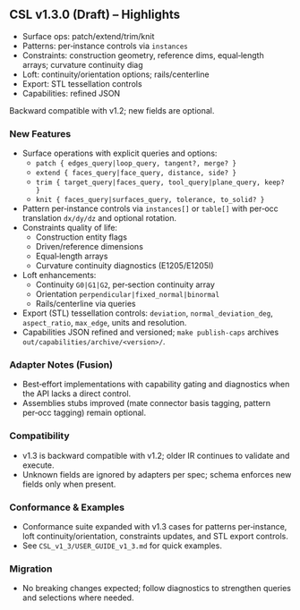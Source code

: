 ## CSL v1.3.0 (Draft) – Highlights

- Surface ops: patch/extend/trim/knit
- Patterns: per‑instance controls via `instances`
- Constraints: construction geometry, reference dims, equal‑length arrays; curvature continuity diag
- Loft: continuity/orientation options; rails/centerline
- Export: STL tessellation controls
- Capabilities: refined JSON

Backward compatible with v1.2; new fields are optional.

### New Features
- Surface operations with explicit queries and options:
  - `patch { edges_query|loop_query, tangent?, merge? }`
  - `extend { faces_query|face_query, distance, side? }`
  - `trim { target_query|faces_query, tool_query|plane_query, keep? }`
  - `knit { faces_query|surfaces_query, tolerance, to_solid? }`
- Pattern per‑instance controls via `instances[]` or `table[]` with per‑occ translation `dx/dy/dz` and optional rotation.
- Constraints quality of life:
  - Construction entity flags
  - Driven/reference dimensions
  - Equal‑length arrays
  - Curvature continuity diagnostics (E1205/E1205I)
- Loft enhancements:
  - Continuity `G0|G1|G2`, per‑section continuity array
  - Orientation `perpendicular|fixed_normal|binormal`
  - Rails/centerline via queries
- Export (STL) tessellation controls: `deviation`, `normal_deviation_deg`, `aspect_ratio`, `max_edge`, units and resolution.
- Capabilities JSON refined and versioned; `make publish-caps` archives `out/capabilities/archive/<version>/`.

### Adapter Notes (Fusion)
- Best‑effort implementations with capability gating and diagnostics when the API lacks a direct control.
- Assemblies stubs improved (mate connector basis tagging, pattern per‑occ tagging) remain optional.

### Compatibility
- v1.3 is backward compatible with v1.2; older IR continues to validate and execute.
- Unknown fields are ignored by adapters per spec; schema enforces new fields only when present.

### Conformance & Examples
- Conformance suite expanded with v1.3 cases for patterns per‑instance, loft continuity/orientation, constraints updates, and STL export controls.
- See `CSL_v1_3/USER_GUIDE_v1_3.md` for quick examples.

### Migration
- No breaking changes expected; follow diagnostics to strengthen queries and selections where needed.



